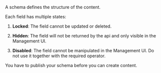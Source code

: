 A schema defines the structure of the content.

Each field has multiple states:

1. **Locked**: The field cannot be updated or deleted.

2. **Hidden**: The field will not be returned by the api and only visible in the Management UI.

3. **Disabled**: The field cannot be manipulated in the Management UI. Do not use it together with the required operator.

You have to publish your schema before you can create content.